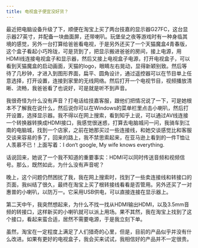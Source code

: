 ```yaml
---
title: 电视盒子便宜没好货？
---
```

最近把电脑设备升级了下，顺便在淘宝上买了两台技嘉的显示器G27FC，这台显示器27英寸，并配备一块曲面屏，还带喇叭。玩堡垒之夜等游戏时有一种身临其境的感觉，另外一台打算给爸爸看电视，于是另外还买了一个天猫魔盒4青春版，这个盒子看起小巧玲珑，可是货到了，把显示搬进爸爸的房间，接上电源，用HDMI线连接电视盒子和显示器，然后又接上电视盒子电源，打开电视盒子，可以看到天猫魔盒的启动画面，天猫的logo，眼睛左右晃动，显得新颖别致。然后等待了几秒钟，才进入到图形界面，扁平、圆角设计，通过遥控器可以在节目单上任意选择，打开设置，连接到家里的无线网络。然后打开一个电视节目，视频播放清晰、流畅，我爸爸看了也说好，可是就是听不到声音。

我很奇怪为什么没有声音？打电话给技嘉客服，跟他们把情况说了一下，可是她根本不了解我在说什么，然后说你可以在Windows的菜单栏里点击小喇叭，然后打开设置，选择显示器。我不得以在网上搜索，看到知乎上说，可以通过AV线连接一个转换器转换成HDMI接口，我感觉很迷惑，打算去电脑城问一问，我骑车到江南的电脑城，找到一个店家，之前在她那买过一些连接线，和她交谈感觉比和客服交谈来容易的多了，回来的路上，我不禁思索起来，在亚马逊上看到的一件T恤让人羡慕不已！上面写着：I don‘t google, My wife knows everything.

话说回来，她说了一个我不知道的重要事实：HDMI可以同时传送音频和视频信号。那么，既然如此，为什么没有声音呢？

晚上，这个问题仍然困扰了我，我在网上搜索时，找到了一些卖连接线和转接口的页面，我纠结了很久，最终在淘宝上买了根转接线看看是否管用。另外还买了一对惠普的小喇叭，以防万一。它采用USB供电，可以直接连接在显示器上。

第二天中午，我突然想起来，为什么不找一找从HDMI输出HDMI，以及3.5mm音频的转接口，这样新买的小喇叭就可以派上用场。果不其然，我在淘宝上找到了这个接口，看起来蛮合适，居然不需要电源，于是我立刻下单。

虽然，淘宝在一定程度上满足了人们猎奇的心里，但是，目前的产品似乎并没有什么改进。如果有更好的电视盒子，我会买来试试，我相信好的产品并不一定很贵。